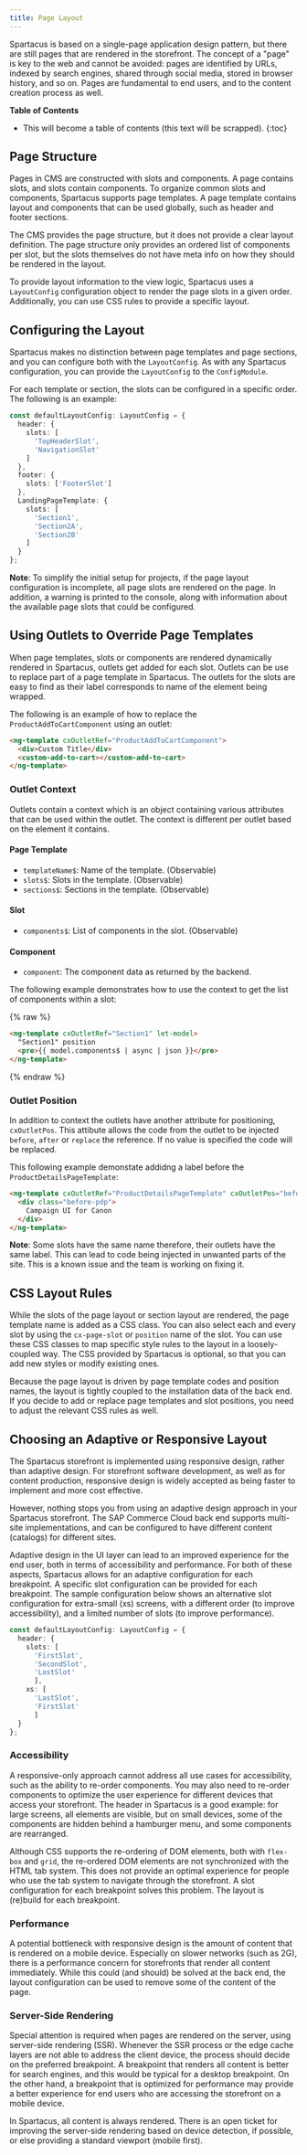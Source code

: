 ```yaml
---
title: Page Layout
---
```


Spartacus is based on a single-page application design pattern, but there are still pages that are rendered in the storefront. The concept of a "page" is key to the web and cannot be avoided: pages are identified by URLs, indexed by search engines, shared through social media, stored in browser history, and so on. Pages are fundamental to end users, and to the content creation process as well.

**Table of Contents**

- This will become a table of contents (this text will be scrapped).
{:toc}

## Page Structure

Pages in CMS are constructed with slots and components. A page contains slots, and slots contain components. To organize common slots and components, Spartacus supports page templates. A page template contains layout and components that can be used globally, such as header and footer sections.

The CMS provides the page structure, but it does not provide a clear layout definition. The page structure only provides an ordered list of components per slot, but the slots themselves do not have meta info on how they should be rendered in the layout.

To provide layout information to the view logic, Spartacus uses a `LayoutConfig` configuration object to render the page slots in a given order. Additionally, you can use CSS rules to provide a specific layout.

## Configuring the Layout

Spartacus makes no distinction between page templates and page sections, and you can configure both with the `LayoutConfig`. As with any Spartacus configuration, you can provide the `LayoutConfig` to the `ConfigModule`.

For each template or section, the slots can be configured in a specific order. The following is an example:

```typescript
const defaultLayoutConfig: LayoutConfig = {
  header: {
    slots: [
      'TopHeaderSlot',
      'NavigationSlot'
    ]
  },
  footer: {
    slots: ['FooterSlot']
  },
  LandingPageTemplate: {
    slots: [
      'Section1',
      'Section2A',
      'Section2B'
    ]
  }
};
```

**Note**: To simplify the initial setup for projects, if the page layout configuration is incomplete, all page slots are rendered on the page. In addition, a warning is printed to the console, along with information about the available page slots that could be configured.

## Using Outlets to Override Page Templates

When page templates, slots or components are rendered dynamically rendered in Spartacus, outlets get added for each slot. Outlets can be use to replace part of a page template in Spartacus. The outlets for the slots are easy to find as their label corresponds to name of the element being wrapped.

The following is an example of how to replace the `ProductAddToCartComponent` using an outlet:

```html
<ng-template cxOutletRef="ProductAddToCartComponent">
  <div>Custom Title</div>
  <custom-add-to-cart></custom-add-to-cart>
</ng-template>
```

### Outlet Context

Outlets contain a context which is an object containing various attributes that can be used within the outlet. The context is different per outlet based on the element it contains.

#### Page Template

- `templateName$`: Name of the template. (Observable)
- `slots$`: Slots in the template. (Observable)
- `sections$`: Sections in the template. (Observable)

#### Slot

- `components$`: List of components in the slot. (Observable)

#### Component

- `component`: The component data as returned by the backend.

The following example demonstrates how to use the context to get the list of components within a slot:

{% raw %}
```html
<ng-template cxOutletRef="Section1" let-model>
  "Section1" position
  <pre>{{ model.components$ | async | json }}</pre>
</ng-template>
```
{% endraw %}

### Outlet Position

In addition to context the outlets have another attribute for positioning, `cxOutletPos`. This attibute allows the code from the outlet to be injected `before`, `after` or `replace` the reference. If no value is specified the code will be replaced.

This following example demonstate addidng a label before the `ProductDetailsPageTemplate`:

```html
<ng-template cxOutletRef="ProductDetailsPageTemplate" cxOutletPos="before">
  <div class="before-pdp">
    Campaign UI for Canon
  </div>
</ng-template>
```

**Note**: Some slots have the same name therefore, their outlets have the same label. This can lead to code being injected in unwanted parts of the site. This is a known issue and the team is working on fixing it.

## CSS Layout Rules

While the slots of the page layout or section layout are rendered, the page template name is added as a CSS class. You can also select each and every slot by using the `cx-page-slot` or `position` name of the slot. You can use these CSS classes to map specific style rules to the layout in a loosely-coupled way. The CSS provided by Spartacus is optional, so that you can add new styles or modify existing ones.

Because the page layout is driven by page template codes and position names, the layout is tightly coupled to the installation data of the back end. If you decide to add or replace page templates and slot positions, you need to adjust the relevant CSS rules as well.

## Choosing an Adaptive or Responsive Layout

The Spartacus storefront is implemented using responsive design, rather than adaptive design. For storefront software development, as well as for content production, responsive design is widely accepted as being faster to implement and more cost effective.

However, nothing stops you from using an adaptive design approach in your Spartacus storefront. The SAP Commerce Cloud back end supports multi-site implementations, and can be configured to have different content (catalogs) for different sites.

Adaptive design in the UI layer can lead to an improved experience for the end user, both in terms of accessibility and performance. For both of these aspects, Spartacus allows for an adaptive configuration for each breakpoint. A specific slot configuration can be provided for each breakpoint. The sample configuration below shows an alternative slot configuration for extra-small (xs) screens, with a different order (to improve accessibility), and a limited number of slots (to improve performance).

```typescript
const defaultLayoutConfig: LayoutConfig = {
  header: {
    slots: [
      'FirstSlot',
      'SecondSlot',
      'LastSlot'
      ],
    xs: [
      'LastSlot',
      'FirstSlot'
      ]
  }
};
```

### Accessibility

A responsive-only approach cannot address all use cases for accessibility, such as the ability to re-order components. You may also need to re-order components to optimize the user experience for different devices that access your storefront. The header in Spartacus is a good example: for large screens, all elements are visible, but on small devices, some of the components are hidden behind a hamburger menu, and some components are rearranged.

Although CSS supports the re-ordering of DOM elements, both with `flex-box` and `grid`, the re-ordered DOM elements are not synchronized with the HTML tab system. This does not provide an optimal experience for people who use the tab system to navigate through the storefront. A slot configuration for each breakpoint solves this problem. The layout is (re)build for each breakpoint.

### Performance

A potential bottleneck with responsive design is the amount of content that is rendered on a mobile device. Especially on slower networks (such as 2G), there is a performance concern for storefronts that render all content immediately. While this could (and should) be solved at the back end, the layout configuration can be used to remove some of the content of the page.

### Server-Side Rendering

Special attention is required when pages are rendered on the server, using server-side rendering (SSR). Whenever the SSR process or the edge cache layers are not able to address the client device, the process should decide on the preferred breakpoint. A breakpoint that renders all content is better for search engines, and this would be typical for a desktop breakpoint. On the other hand, a breakpoint that is optimized for performance may provide a better experience for end users who are accessing the storefront on a mobile device.

In Spartacus, all content is always rendered. There is an open ticket for improving the server-side rendering based on device detection, if possible, or else providing a standard viewport (mobile first).
